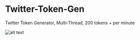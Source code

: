 # Twitter-Token-Gen
Twitter Token Generator, Multi-Thread, 200 tokens + per minute

![alt text](https://i.gyazo.com/ef86175d1167d58247e825ac7299d1d4.gif)
